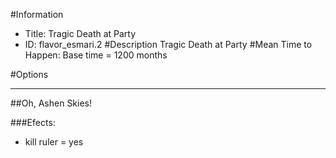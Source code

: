 #Information
 - Title: Tragic Death at Party
 - ID: flavor_esmari.2
#Description
Tragic Death at Party
#Mean Time to Happen:
Base time = 1200 months

#Options

___
##Oh, Ashen Skies!

###Efects:<ul><li>kill ruler = yes</li></ul>
